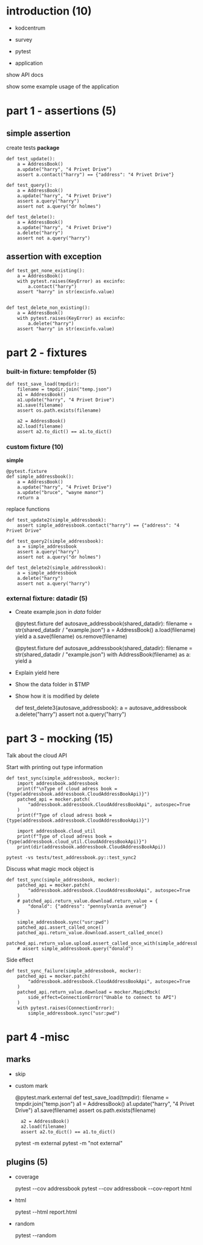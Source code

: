 
# introduction (10)
- kodcentrum
- survey
- pytest

- application

show API docs

show some example usage of the application

# part 1 - assertions (5)

## simple assertion

create tests **package**

    def test_update():
        a = AddressBook()
        a.update("harry", "4 Privet Drive")
        assert a.contact("harry") == {"address": "4 Privet Drive"}

    def test_query():
        a = AddressBook()
        a.update("harry", "4 Privet Drive")
        assert a.query("harry")
        assert not a.query("dr holmes")

    def test_delete():
        a = AddressBook()
        a.update("harry", "4 Privet Drive")
        a.delete("harry")
        assert not a.query("harry")

## assertion with exception

    def test_get_none_existing():
        a = AddressBook()
        with pytest.raises(KeyError) as excinfo:
            a.contact("harry")
        assert "harry" in str(excinfo.value)


    def test_delete_non_existing():
        a = AddressBook()
        with pytest.raises(KeyError) as excinfo:
            a.delete("harry")
        assert "harry" in str(excinfo.value)

# part 2 - fixtures

### built-in fixture: tempfolder (5)

    def test_save_load(tmpdir):
        filename = tmpdir.join("temp.json")
        a1 = AddressBook()
        a1.update("harry", "4 Privet Drive")
        a1.save(filename)
        assert os.path.exists(filename)

        a2 = AddressBook()
        a2.load(filename)
        assert a2.to_dict() == a1.to_dict()

### custom fixture (10)

**simple**

    @pytest.fixture
    def simple_addressbook():
        a = AddressBook()
        a.update("harry", "4 Privet Drive")
        a.update("bruce", "wayne manor")
        return a

replace functions

    def test_update2(simple_addressbook):
        assert simple_addressbook.contact("harry") == {"address": "4 Privet Drive"

    def test_query2(simple_addressbook):
        a = simple_addressbook
        assert a.query("harry")
        assert not a.query("dr holmes")

    def test_delete2(simple_addressbook):
        a = simple_addressbook
        a.delete("harry")
        assert not a.query("harry")


### external fixture: datadir (5)

* Create example.json in *data* folder

    @pytest.fixture
    def autosave_addressbook(shared_datadir):
        filename = str(shared_datadir / "example.json")
        a  = AddressBook()
        a.load(filename)
        yield a
        a.save(filename)
        os.remove(filename)

    @pytest.fixture
    def autosave_addressbook(shared_datadir):
        filename = str(shared_datadir / "example.json")
        with AddressBook(filename) as a:
            yield a

* Explain yield here
* Show the data folder in $TMP
* Show how it is modified by delete

    def test_delete3(autosave_addressbook):
        a = autosave_addressbook
        a.delete("harry")
        assert not a.query("harry")

# part 3 - mocking (15)

Talk about the cloud API

Start with printing out type information

    def test_sync(simple_addressbook, mocker):
        import addressbook.addressbook
        print(f"\nType of cloud adress book = {type(addressbook.addressbook.CloudAddressBookApi)}")
        patched_api = mocker.patch(
            "addressbook.addressbook.CloudAddressBookApi", autospec=True
        )
        print(f"Type of cloud adress book = {type(addressbook.addressbook.CloudAddressBookApi)}")

        import addressbook.cloud_util
        print(f"Type of cloud adress book = {type(addressbook.cloud_util.CloudAddressBookApi)}")
        print(dir(addressbook.addressbook.CloudAddressBookApi))

    pytest -vs tests/test_addressbook.py::test_sync2

Discuss what magic mock object is

    def test_sync(simple_addressbook, mocker):
        patched_api = mocker.patch(
            "addressbook.addressbook.CloudAddressBookApi", autospec=True
        )
        # patched_api.return_value.download.return_value = {
            "donald": {"address": "pennsylvania avenue"}
        }

        simple_addressbook.sync("usr:pwd")
        patched_api.assert_called_once()
        patched_api.return_value.download.assert_called_once()
        patched_api.return_value.upload.assert_called_once_with(simple_addressbook)
        # assert simple_addressbook.query("donald")

Side effect

    def test_sync_failure(simple_addressbook, mocker):
        patched_api = mocker.patch(
            "addressbook.addressbook.CloudAddressBookApi", autospec=True
        )
        patched_api.return_value.download = mocker.MagicMock(
            side_effect=ConnectionError("Unable to connect to API")
        )
        with pytest.raises(ConnectionError):
            simple_addressbook.sync("usr:pwd")

# part 4 -misc

## marks

- skip

- custom mark


    @pytest.mark.external
    def test_save_load(tmpdir):
        filename = tmpdir.join("temp.json")
        a1 = AddressBook()
        a1.update("harry", "4 Privet Drive")
        a1.save(filename)
        assert os.path.exists(filename)

        a2 = AddressBook()
        a2.load(filename)
        assert a2.to_dict() == a1.to_dict()

    pytest -m external
    pytest -m "not external"

## plugins (5)

- coverage


    pytest --cov addressbook
    pytest --cov addressbook  --cov-report html


- html


    pytest --html report.html

- random


    pytest --random
